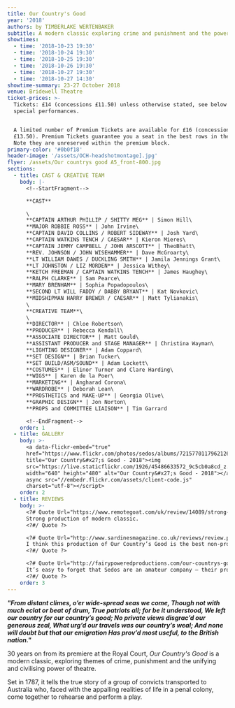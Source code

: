 ```yaml
---
title: Our Country's Good
year: '2018'
authors: by TIMBERLAKE WERTENBAKER
subtitle: A modern classic exploring crime and punishment and the power of theatre
showtimes:
  - time: '2018-10-23 19:30'
  - time: '2018-10-24 19:30'
  - time: '2018-10-25 19:30'
  - time: '2018-10-26 19:30'
  - time: '2018-10-27 19:30'
  - time: '2018-10-27 14:30'
showtime-summary: 23-27 October 2018
venue: Bridewell Theatre
ticket-prices: >-
  Tickets: £14 (concessions £11.50) unless otherwise stated, see below for
  special performances.


  A limited number of Premium Tickets are available for £16 (concessions
  £13.50). Premium Tickets guarantee you a seat in the best rows in the house.
  Note they are unreserved within the premium block.
primary-color: '#0b0f18'
header-image: '/assets/OCH-headshotmontage].jpg'
flyer: /assets/Our countrys good A5_front-800.jpg
sections:
  - title: CAST & CREATIVE TEAM
    body: |-
      <!--StartFragment-->

      **CAST**

      \
      **CAPTAIN ARTHUR PHILLIP / SHITTY MEG** | Simon Hill\
      **MAJOR ROBBIE ROSS** | John Irvine\
      **CAPTAIN DAVID COLLINS / ROBERT SIDEWAY** | Josh Yard\
      **CAPTAIN WATKINS TENCH / CAESAR** | Kieron Mieres\
      **CAPTAIN JEMMY CAMPBELL / JOHN ARSCOTT** | TheoBhatt\
      **REV. JOHNSON / JOHN WISEHAMMER** | Dave McGroarty\
      **LT WILLIAM DAWES / DUCKLING SMITH** | Jamila Jennings Grant\
      **LT JOHNSTON / LIZ MORDEN** | Jessica Withey\
      **KETCH FREEMAN / CAPTAIN WATKINS TENCH** | James Haughey\
      **RALPH CLARKE** | Sam Pearce\
      **MARY BRENHAM** | Sophia Popadopoulos\
      **SECOND LT WILL FADDY / DABBY BRYANT** | Kat Novkovic\
      **MIDSHIPMAN HARRY BREWER / CAESAR** | Matt Tylianakis\
      \
      **CREATIVE TEAM**\
      \
      **DIRECTOR** | Chloe Robertson\
      **PRODUCER** | Rebecca Kendall\
      **ASSOCIATE DIRECTOR** | Matt Gould\
      **ASSISTANT PRODUCER and STAGE MANAGER** | Christina Wayman\
      **LIGHTING DESIGNER** | Adam Coppard\
      **SET DESIGN** | Brian Tucker\
      **SET BUILD/ASM/SOUND** | Adam Lockett\
      **COSTUMES** | Elinor Turner and Clare Harding\
      **WIGS** | Karen de la Poer\
      **MARKETING** | Angharad Corona\
      **WARDROBE** | Deborah Lean\
      **PROSTHETICS and MAKE-UP** | Georgia Olive\
      **GRAPHIC DESIGN** | Jon Norton\
      **PROPS and COMMITTEE LIAISON** | Tim Garrard

      <!--EndFragment-->
    order: 1
  - title: GALLERY
    body: >-
      <a data-flickr-embed="true"
      href="https://www.flickr.com/photos/sedos/albums/72157701179621261"
      title="Our Country&#x27;s Good - 2018"><img
      src="https://live.staticflickr.com/1926/45486633572_9c5cb0a8cd_z.jpg"
      width="640" height="480" alt="Our Country&#x27;s Good - 2018"></a><script
      async src="//embedr.flickr.com/assets/client-code.js"
      charset="utf-8"></script>
    order: 2
  - title: REVIEWS
    body: >-
      <?# Quote Url="https://www.remotegoat.com/uk/review/14089/strong-production-of-modern-classic/" Cite="Our Country’s Good, 2018, Remote Goat" ?>
      Strong production of modern classic.
      <?#/ Quote ?>

      <?# Quote Url="http://www.sardinesmagazine.co.uk/reviews/review.php?REVIEW-Sedos-Our+Countrys+Good&reviewsID=3362" Cite="Our Country’s Good, 2018, Sardines" ?>
      I think this production of Our Country’s Good is the best non-professional 'straight' play (musicals are a different animal) I have ever seen. Of course that’s partly down to the strength of Wertenbaker’s timeless, topical, funny, poignant, horrifying text. But it’s also a huge credit to the talented Sedos cast and their director, Chloe Robertson.
      <?#/ Quote ?>

      <?# Quote Url="http://fairypoweredproductions.com/our-countrys-good-review-3/?fbclid=IwAR21VRGOfvlcyQ5Aq7qHEEFm3KIJyrBUDoIn7rcO6NHpvFJVbR127yyA6jw" Cite="Our Country’s Good, 2018, Fairy Powered Productions" ?>
      It’s easy to forget that Sedos are an amateur company – their production values and talented casts are always of such a high standard. Sedos’s production of Our Country’s Good, 30 years on from it’s Royal Court premiere, is another stunning success.
      <?#/ Quote ?>
    order: 3
---
```

***"From distant climes, o’er wide-spread seas we come, Though not with much eclat or beat of drum,
True patriots all; for be it understood,
We left our country for our country’s good;
No private views disgrac’d our generous zeal,
What urg’d our travels was our country’s weal;
And none will doubt but that our emigration
Has prov’d most useful, to the British nation."***

30 years on from its premiere at the Royal Court, *Our Country's Good* is a modern classic, exploring themes of crime, punishment and the unifying and civilising power of theatre.

Set in 1787, it tells the true story of a group of convicts transported to Australia who, faced with the appalling realities of life in a penal colony, come together to rehearse and perform a play.
